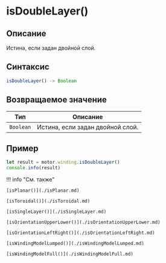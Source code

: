 # isDoubleLayer()

## Описание
Истина, если задан двойной слой.

## Синтаксис
```javascript
isDoubleLayer() -> Boolean
```

## Возвращаемое значение

| Тип      | Описание                          |
|----------|-----------------------------------|
| `Boolean`| Истина, если задан двойной слой.  |

## Пример
```javascript linenums="1"
let result = motor.winding.isDoubleLayer()
console.info(result)
```

!!! info "См. также"

    [isPlanar()](./isPlanar.md)

    [isToroidal()](./isToroidal.md)

    [isSingleLayer()](./isSingleLayer.md)

    [isOrientationUpperLower()](./isOrientationUpperLower.md)

    [isOrientationLeftRight()](./isOrientationLeftRight.md)

    [isWindingModelLumped()](./isWindingModelLumped.md)

    [isWindingModelFull()](./isWindingModelFull.md)

